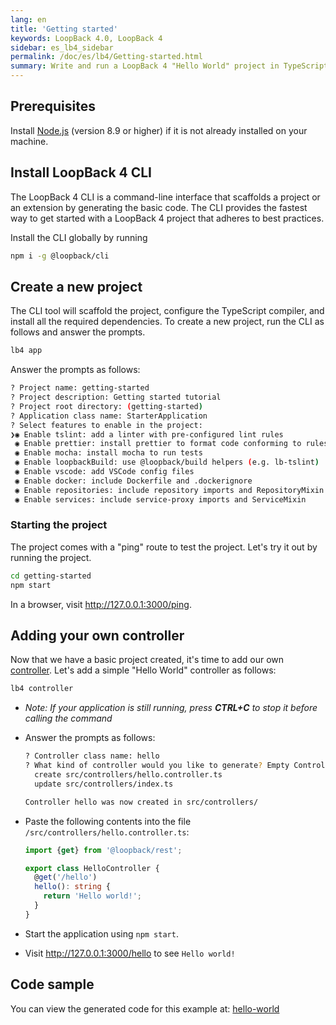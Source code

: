 ```yaml
---
lang: en
title: 'Getting started'
keywords: LoopBack 4.0, LoopBack 4
sidebar: es_lb4_sidebar
permalink: /doc/es/lb4/Getting-started.html
summary: Write and run a LoopBack 4 "Hello World" project in TypeScript.
---
```


## Prerequisites

Install [Node.js](https://nodejs.org/en/download/) (version 8.9 or higher) if it
is not already installed on your machine.

## Install LoopBack 4 CLI

The LoopBack 4 CLI is a command-line interface that scaffolds a project or an
extension by generating the basic code. The CLI provides the fastest way to get
started with a LoopBack 4 project that adheres to best practices.

Install the CLI globally by running

```sh
npm i -g @loopback/cli
```

## Create a new project

The CLI tool will scaffold the project, configure the TypeScript compiler, and
install all the required dependencies. To create a new project, run the CLI as
follows and answer the prompts.

```sh
lb4 app
```

Answer the prompts as follows:

```sh
? Project name: getting-started
? Project description: Getting started tutorial
? Project root directory: (getting-started)
? Application class name: StarterApplication
? Select features to enable in the project:
❯◉ Enable tslint: add a linter with pre-configured lint rules
 ◉ Enable prettier: install prettier to format code conforming to rules
 ◉ Enable mocha: install mocha to run tests
 ◉ Enable loopbackBuild: use @loopback/build helpers (e.g. lb-tslint)
 ◉ Enable vscode: add VSCode config files
 ◉ Enable docker: include Dockerfile and .dockerignore
 ◉ Enable repositories: include repository imports and RepositoryMixin
 ◉ Enable services: include service-proxy imports and ServiceMixin
```

### Starting the project

The project comes with a "ping" route to test the project. Let's try it out by
running the project.

```sh
cd getting-started
npm start
```

In a browser, visit <http://127.0.0.1:3000/ping>.

## Adding your own controller

Now that we have a basic project created, it's time to add our own
[controller](Controllers.md). Let's add a simple "Hello World" controller as
follows:

```sh
lb4 controller
```

- _Note: If your application is still running, press **CTRL+C** to stop it
  before calling the command_

- Answer the prompts as follows:

  ```sh
  ? Controller class name: hello
  ? What kind of controller would you like to generate? Empty Controller
    create src/controllers/hello.controller.ts
    update src/controllers/index.ts

  Controller hello was now created in src/controllers/
  ```

- Paste the following contents into the file
  `/src/controllers/hello.controller.ts`:

  ```ts
  import {get} from '@loopback/rest';

  export class HelloController {
    @get('/hello')
    hello(): string {
      return 'Hello world!';
    }
  }
  ```

- Start the application using `npm start`.

- Visit <http://127.0.0.1:3000/hello> to see `Hello world!`

## Code sample

You can view the generated code for this example at:
[hello-world](https://github.com/strongloop/loopback-next/tree/master/examples/hello-world)
